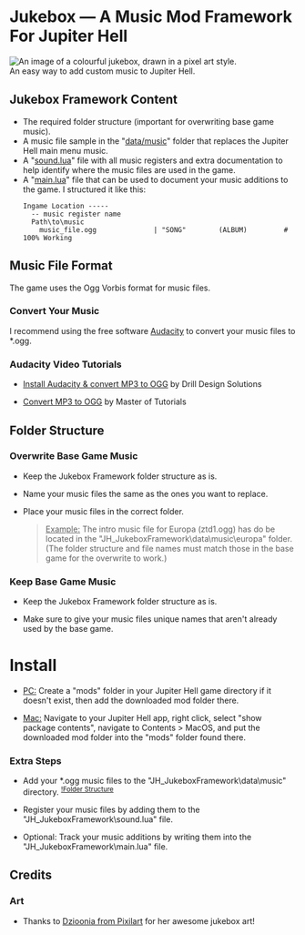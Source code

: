 # Jukebox — A Music Mod Framework For Jupiter Hell
![An image of a colourful jukebox, drawn in a pixel art style.](/../../../../OchdasisjaSuppi/Test/blob/main/Jukebox250.png) <br/>
An easy way to add custom music to Jupiter Hell.<br/>

## Jukebox Framework Content
  - The required folder structure (important for overwriting base game music).<br/>
  - A music file sample in the "[data/music](data/music)" folder that replaces the Jupiter Hell main menu music.<br/>
  - A "[sound.lua](/sound.lua)" file with all music registers and extra documentation to help identify where the music files are used in the game.<br/>
  - A "[main.lua](/main.lua)" file that can be used to document your music additions to the game. I structured it like this:<br/>
    ```
    Ingame Location -----
      -- music register name
      Path\to\music		
        music_file.ogg			    | "SONG"		(ALBUM)			# 100% Working
    ```

## Music File Format
The game uses the Ogg Vorbis format for music files.
### Convert Your Music
I recommend using the free software [Audacity](https://www.audacityteam.org/) to convert your music files to *.ogg.
### Audacity Video Tutorials
  - [Install Audacity & convert MP3 to OGG](https://www.youtube.com/watch?v=UlTVuDe63fw) by Drill Design Solutions
    
  - [Convert MP3 to OGG](https://www.youtube.com/watch?v=fOKShUcpzcg) by Master of Tutorials

## Folder Structure
### Overwrite Base Game Music
 - Keep the Jukebox Framework folder structure as is.<br/>
 - Name your music files the same as the ones you want to replace.<br/>
 - Place your music files in the correct folder.
   
   > <ins>Example:</ins> The intro music file for Europa (ztd1.ogg) has do be located in the "JH_JukeboxFramework\data\music\europa" folder.<br/>
     (The folder structure and file names must match those in the base game for the overwrite to work.)
### Keep Base Game Music
 - Keep the Jukebox Framework folder structure as is.
   
 - Make sure to give your music files unique names that aren't already used by the base game.

# Install
  - <ins>PC:</ins> Create a "mods" folder in your Jupiter Hell game directory if it doesn't exist, then add the downloaded mod folder there.
    
  - <ins>Mac:</ins> Navigate to your Jupiter Hell app, right click, select "show package contents", navigate to Contents > MacOS, and put the downloaded mod folder into the "mods" folder found there.
### Extra Steps
  - Add your *.ogg music files to the "JH_JukeboxFramework\data\music" directory. <sup>[!Folder Structure](#folder-structure)</sup>
  
  - Register your music files by adding them to the "JH_JukeboxFramework\sound.lua" file.
    
  - Optional: Track your music additions by writing them into the "JH_JukeboxFramework\main.lua" file.

## Credits
### Art
  - Thanks to [Dzioonia from Pixilart](https://www.pixil.art/dzioonia) for her awesome jukebox art!<br/>

